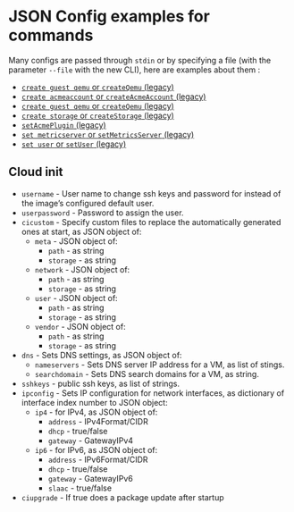 # JSON Config examples for commands

Many configs are passed through `stdin` or by specifying a file (with the parameter `--file` with the new CLI), here are examples about them :

* [`create guest qemu` or `createQemu` (legacy)](./clone-qemu.md)
* [`create acmeaccount` or `createAcmeAccount` (legacy)](./create-acme-account.md)
* [`create guest qemu` or `createQemu` (legacy)](./create-qemu.md)
* [`create storage` or `createStorage` (legacy)](./create-storage.md)
* [`setAcmePlugin` (legacy)](./set-acme-plugin.md)
* [`set metricserver` or `setMetricsServer` (legacy)](./set-metrics-server.md)
* [`set user` or `setUser` (legacy)](./set-user.md)

## Cloud init

- `username` - User name to change ssh keys and password for instead of the image’s configured default user.
- `userpassword` - Password to assign the user.
- `cicustom` - Specify custom files to replace the automatically generated ones at start, as JSON object of:
  - `meta` - JSON object of:
    - `path` - as string
    - `storage` - as string
  - `network` - JSON object of:
    - `path` - as string
    - `storage` - as string
  - `user` - JSON object of:
    - `path` - as string
    - `storage` - as string
  - `vendor` - JSON object of:
    - `path` - as string
    - `storage` - as string
- `dns` - Sets DNS settings, as JSON object of:
  - `nameservers` - Sets DNS server IP address for a VM, as list of stings.
  - `searchdomain` - Sets DNS search domains for a VM, as string.
- `sshkeys` - public ssh keys, as list of strings.
- `ipconfig` - Sets IP configuration for network interfaces, as dictionary of interface index number to JSON object:
  - `ip4` - for IPv4, as JSON object of:
    - `address` - IPv4Format/CIDR
    - `dhcp` - true/false
    - `gateway` - GatewayIPv4
  - `ip6` - for IPv6, as JSON object of:
    - `address` - IPv6Format/CIDR
    - `dhcp` - true/false
    - `gateway` - GatewayIPv6
    - `slaac` - true/false
- `ciupgrade` - If true does a package update after startup
